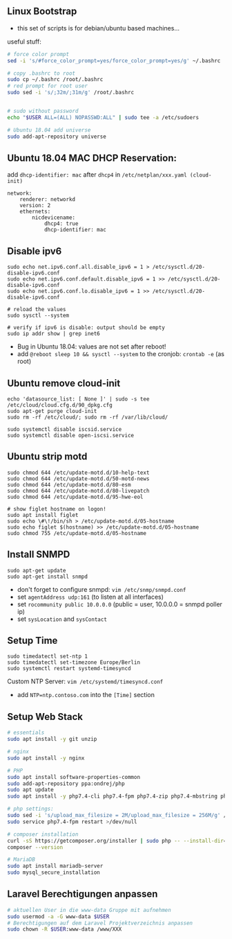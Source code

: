## Linux Bootstrap 

* this set of scripts is for debian/ubuntu based machines...

useful stuff:
```bash
# force color prompt
sed -i 's/#force_color_prompt=yes/force_color_prompt=yes/g' ~/.bashrc

# copy .bashrc to root
sudo cp ~/.bashrc /root/.bashrc
# red prompt for root user
sudo sed -i 's/;32m/;31m/g' /root/.bashrc


# sudo without password
echo "$USER ALL=(ALL) NOPASSWD:ALL" | sudo tee -a /etc/sudoers

# Ubuntu 18.04 add universe
sudo add-apt-repository universe
```


## Ubuntu 18.04 MAC DHCP Reservation:

add `dhcp-identifier: mac` after `dhcp4` in `/etc/netplan/xxx.yaml (cloud-init)`
```
network:
    renderer: networkd
    version: 2
    ethernets:
        nicdevicename:
            dhcp4: true
            dhcp-identifier: mac
```

## Disable ipv6
```
sudo echo net.ipv6.conf.all.disable_ipv6 = 1 > /etc/sysctl.d/20-disable-ipv6.conf
sudo echo net.ipv6.conf.default.disable_ipv6 = 1 >> /etc/sysctl.d/20-disable-ipv6.conf
sudo echo net.ipv6.conf.lo.disable_ipv6 = 1 >> /etc/sysctl.d/20-disable-ipv6.conf

# reload the values
sudo sysctl --system

# verify if ipv6 is disable: output should be empty
sudo ip addr show | grep inet6

```
* Bug in Ubuntu 18.04: values are not set after reboot!
* add `@reboot sleep 10 && sysctl --system` to the cronjob: `crontab -e` (as root)

## Ubuntu remove cloud-init
```
echo 'datasource_list: [ None ]' | sudo -s tee /etc/cloud/cloud.cfg.d/90_dpkg.cfg
sudo apt-get purge cloud-init
sudo rm -rf /etc/cloud/; sudo rm -rf /var/lib/cloud/

sudo systemctl disable iscsid.service
sudo systemctl disable open-iscsi.service
```

## Ubuntu strip motd

```
sudo chmod 644 /etc/update-motd.d/10-help-text
sudo chmod 644 /etc/update-motd.d/50-motd-news
sudo chmod 644 /etc/update-motd.d/80-esm
sudo chmod 644 /etc/update-motd.d/80-livepatch
sudo chmod 644 /etc/update-motd.d/95-hwe-eol

# show figlet hostname on logon!
sudo apt install figlet
sudo echo \#\!/bin/sh > /etc/update-motd.d/05-hostname
sudo echo figlet $(hostname) >> /etc/update-motd.d/05-hostname
sudo chmod 755 /etc/update-motd.d/05-hostname
``` 

## Install SNMPD
```
sudo apt-get update
sudo apt-get install snmpd
```
* don't forget to configure snmpd: `vim /etc/snmp/snmpd.conf`
* set `agentAddress udp:161` (to listen at all interfaces)
* set `rocommunity public 10.0.0.0` (public = user, 10.0.0.0 = snmpd poller ip)
* set `sysLocation` and `sysContact`

## Setup Time
```
sudo timedatectl set-ntp 1
sudo timedatectl set-timezone Europe/Berlin
sudo systemctl restart systemd-timesyncd
```
Custom NTP Server:
`vim /etc/systemd/timesyncd.conf`

* add `NTP=ntp.contoso.com` into the `[Time]` section

## Setup Web Stack
```bash
# essentials
sudo apt install -y git unzip

# nginx
sudo apt install -y nginx

# PHP
sudo apt install software-properties-common
sudo add-apt-repository ppa:ondrej/php
sudo apt update
sudo apt install -y php7.4-cli php7.4-fpm php7.4-zip php7.4-mbstring php7.4-xml php7.4-curl php7.4-mysql

# php settings:
sudo sed -i 's/upload_max_filesize = 2M/upload_max_filesize = 256M/g' /etc/php/7.4/fpm/php.ini
sudo service php7.4-fpm restart >/dev/null

# composer installation
curl -sS https://getcomposer.org/installer | sudo php -- --install-dir=/usr/local/bin --filename=composer
composer --version

# MariaDB
sudo apt install mariadb-server
sudo mysql_secure_installation
```

## Laravel Berechtigungen anpassen
```bash
# aktuellen User in die www-data Gruppe mit aufnehmen
sudo usermod -a -G www-data $USER
# Berechtigungen auf dem Laravel Projektverzeichnis anpassen
sudo chown -R $USER:www-data /www/XXX
```
